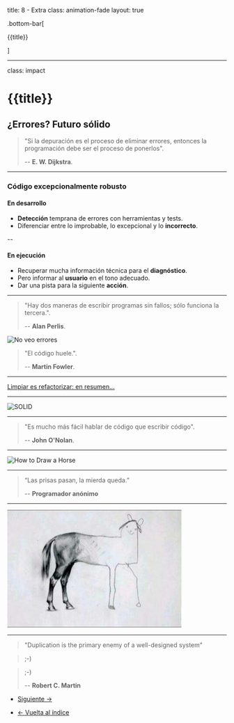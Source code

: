 title: 8 - Extra
class: animation-fade
layout: true

.bottom-bar[

{{title}}

]

---

class: impact

# {{title}}

## ¿Errores? Futuro sólido

> "Si la depuración es el proceso de eliminar errores, entonces la programación debe ser el proceso de ponerlos".
>
> -- **E. W. Dijkstra**.

---

### Código excepcionalmente robusto

#### En desarrollo

- **Detección** temprana de errores con herramientas y tests.
- Diferenciar entre lo improbable, lo excepcional y lo **incorrecto**.

--

#### En ejecución

- Recuperar mucha información técnica para el **diagnóstico**.
- Pero informar al **usuario** en el tono adecuado.
- Dar una pista para la siguiente **acción**.

---

> "Hay dos maneras de escribir programas sin fallos; sólo funciona la tercera.".
>
> -- **Alan Perlis**.

![No veo errores](./assets/no-bug.jpg)

> "El código huele.".
>
> -- **Martin Fowler**.

---

[Limpiar es refactorizar: en resumen... ](https://twitter.com/LlewellynFalco/status/633363986273189888)

---

![SOLID](./assets/solid.jpg)

---

> "Es mucho más fácil hablar de código que escribir código".
>
> -- **John O'Nolan**.

---

![How to Draw a Horse](./assets/draw_horse.jpg)

---

> “Las prisas pasan, la mierda queda.”
>
> -- **Programador anónimo**

---

![Horse evolution](./assets/horse_evolution.jpg)

---

> "Duplication is the primary enemy of a well-designed system"

> ;-)

> ;-)
>
> -- **Robert C. Martin**

- [Siguiente ->](./9-artisan.html)

- [<- Vuelta al índice ](./)

